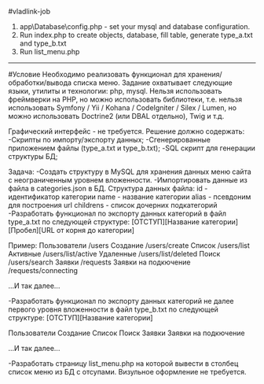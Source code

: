 #vladlink-job

1. app\Database\config.php - set your mysql and database configuration.
2. Run index.php to create objects, database, fill table, generate type_a.txt and type_b.txt
3. Run list_menu.php
---
#Условие
﻿Необходимо реализовать функционал для хранения/обработки/вывода списка меню.
Задание охватывает следующие языки, утилиты и технологии: php, mysql.
Нельзя использовать фреймверки на PHP, но можно использовать библиотеки, т.е. нельзя использовать Symfony / Yii / Kohana / CodeIgniter / Silex / Lumen, 
но можно использовать Doctrine2 (или DBAL отдельно), Twig и т.д.

Графический интерфейс - не требуется.
Решение должно содержать:
-Скрипты по импорту/экспорту данных;
-Сгенерированные приложением файлы (type_a.txt и type_b.txt);
-SQL скрипт для генерации структуры БД;

Задача:
-Создать структуру в MySQL для хранения данных меню сайта с неограниченным уровнем вложенности.
-Импортировать данные из файла в categories.json в БД.
Структура данных файла:
	id - идентификатор категории
	name - название категории
	alias - псевдоним для построения url
	childrens - список дочерних подкатегорий
-Разработать функционал по экспорту данных категорий в файл type_a.txt по следующей структуре:
[ОТСТУП][Название категории][Пробел][URL от корня до категории]

Пример:
Пользователи /users
	Создание /users/create
	Список /users/list
		Активные /users/list/active
		Удаленные /users/list/deleted
	Поиск /users/search
Заявки /requests
	Заявки на подкючение /requests/connecting

...И так далее...

-Разработать функционал по экспорту данных категорий не далее первого уровня вложенности в файл type_b.txt по следующей структуре:
[ОТСТУП][Название категории]

Пользователи
	Создание
	Список
	Поиск
Заявки
	Заявки на подкючение

...И так далее...

-Разработать страницу list_menu.php на которой вывести в столбец список меню из БД с отсупами. Визульное оформление не требуется.
